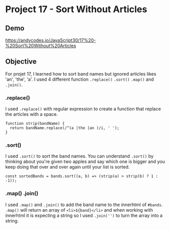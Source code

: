 # Project 17 - Sort Without Articles

## Demo

https://andycodes.io/JavaScript30/17%20-%20Sort%20Without%20Articles

## Objective

For projet 17, I learned how to sort band names but ignored articles likes 'an', 'the', 'a'. I used 4 different function `.replace()` `.sort()` `.map()` and `.join()`.

### .replace()

I used `.replace()` with regular expression to create a function that replace the articles with a space.

```
function strip(bandName) {
  return bandName.replace(/^(a |the |an )/i, ' ');
}
```

### .sort()

I used `.sort()` to sort the band names. You can understand `.sort()` by thinking about you're given two apples and say which one is bigger and you keep doing that over and over again until your list is sorted.

```
const sortedBands = bands.sort((a, b) => (strip(a) > strip(b) ? 1 : -1));
```

### .map() .join()

I used `.map()` and `.join()` to add the band name to the innerhtml of `#bands`. `.map()` will return an array of `<li>${band}</li>` and when working with innerhtml it is expecting a string so I used `.join('')` to turn the array into a string.
